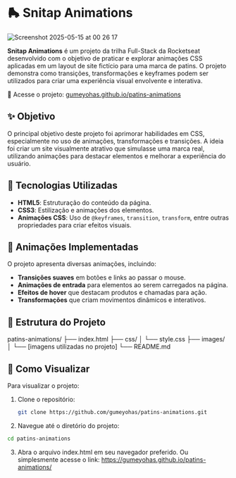 # 🛼 Snitap Animations
![Screenshot 2025-05-15 at 00 26 17](https://github.com/user-attachments/assets/2f3cf51b-34ad-441d-b7b5-7e898592b65a)

**Snitap Animations** é um projeto da trilha Full-Stack da Rocketseat desenvolvido com o objetivo de praticar e explorar animações CSS aplicadas em um layout de site fictício para uma marca de patins. O projeto demonstra como transições, transformações e keyframes podem ser utilizados para criar uma experiência visual envolvente e interativa.

🔗 Acesse o projeto: [gumeyohas.github.io/patins-animations](https://gumeyohas.github.io/patins-animations/)

## ✨ Objetivo

O principal objetivo deste projeto foi aprimorar habilidades em CSS, especialmente no uso de animações, transformações e transições. A ideia foi criar um site visualmente atrativo que simulasse uma marca real, utilizando animações para destacar elementos e melhorar a experiência do usuário.

## 🎨 Tecnologias Utilizadas

- **HTML5**: Estruturação do conteúdo da página.
- **CSS3**: Estilização e animações dos elementos.
- **Animações CSS**: Uso de `@keyframes`, `transition`, `transform`, entre outras propriedades para criar efeitos visuais.

## 🧩 Animações Implementadas

O projeto apresenta diversas animações, incluindo:

- **Transições suaves** em botões e links ao passar o mouse.
- **Animações de entrada** para elementos ao serem carregados na página.
- **Efeitos de hover** que destacam produtos e chamadas para ação.
- **Transformações** que criam movimentos dinâmicos e interativos.

## 📁 Estrutura do Projeto
patins-animations/
├── index.html
├── css/
│ └── style.css
├── images/
│ └── [imagens utilizadas no projeto]
└── README.md

## 🚀 Como Visualizar

Para visualizar o projeto:

1. Clone o repositório:
   ```bash
   git clone https://github.com/gumeyohas/patins-animations.git
   ```
2. Navegue até o diretório do projeto:
```bash
cd patins-animations
```
3. Abra o arquivo index.html em seu navegador preferido.
Ou simplesmente acesse o link: https://gumeyohas.github.io/patins-animations/

